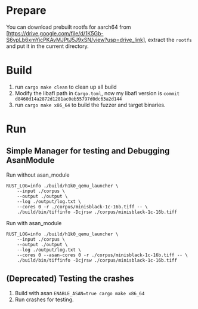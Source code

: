 # Prepare
You can download prebuilt rootfs for aarch64 from [https://drive.google.com/file/d/1K5Gb-S6vpLb6xmYicPKAvMJPtJ5J9xSN/view?usp=drive_link], extract the `rootfs` and put it in the current directory.

# Build
1. run `cargo make clean` to clean up all build
2. <Optional> Modify the libafl path in `Cargo.toml`, now my libafl version is `commit d8460d14a2872d1281ac0eb55797d0dc63a2d144` 
3. run `cargo make x86_64` to build the fuzzer and target binaries.

# Run
## Simple Manager for testing and Debugging AsanModule
Run without asan_module
```
RUST_LOG=info ./build/h1k0_qemu_launcher \
    --input ./corpus \
    --output ./output \
    --log ./output/log.txt \
    --cores 0 -r ./corpus/minisblack-1c-16b.tiff -- \ 
    ./build/bin/tiffinfo -Dcjrsw ./corpus/minisblack-1c-16b.tiff
```

Run with asan_module
```
RUST_LOG=info ./build/h1k0_qemu_launcher \
    --input ./corpus \
    --output ./output \
    --log ./output/log.txt \
    --cores 0 --asan-cores 0 -r ./corpus/minisblack-1c-16b.tiff -- \
    ./build/bin/tiffinfo -Dcjrsw ./corpus/minisblack-1c-16b.tiff
```


## (Deprecated) Testing the crashes
1. Build with asan `ENABLE_ASAN=true cargo make x86_64`
2. Run crashes for testing.